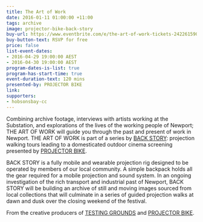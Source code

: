 ```yaml
---
title: The Art of Work
date: 2016-01-11 01:00:00 +11:00
tags: archive
image: projector-bike-back-story
buy-url: https://www.eventbrite.com/e/the-art-of-work-tickets-24226159094
buy-button-text: RSVP for free
price: false
list-event-dates:
- 2016-04-29 19:00:00 AEST
- 2016-04-30 19:00:00 AEST
program-dates-is-list: true
program-has-start-time: true
event-duration-text: 120 mins
presented-by: PROJECTOR BIKE
link:
supporters:
- hobsonsbay-cc
---
```


<!-- http://thesubstation.org.au/show/projector-bike-back-story/ -->

<!-- # On current site, this is title "The art of work" — why? -->

Combining archive footage, interviews with artists working at the Substation, and explorations of the lives of the working people of Newport; THE ART OF WORK will guide you through the past and present of work in Newport. THE ART OF WORK is part of a series by [BACK STORY](http://www.theprojects.com.au/index#/back-story/): projection walking tours leading to a domesticated outdoor cinema screening presented by [PROJECTOR BIKE](http://www.projectorbike.com.au/).

BACK STORY is a fully mobile and wearable projection rig designed to be operated by members of our local community. A simple backpack holds all the gear required for a mobile projection and sound system. In an ongoing investigation of the rich transport and industrial past of Newport, BACK STORY will be building an archive of still and moving images sourced from local collections that will culminate in a series of guided projection walks at dawn and dusk over the closing weekend of the festival.

From the creative producers of [TESTING GROUNDS](http://www.theprojects.com.au/index#/testing-grounds/) and [PROJECTOR BIKE](http://www.theprojects.com.au/index#/projectorbike/).
